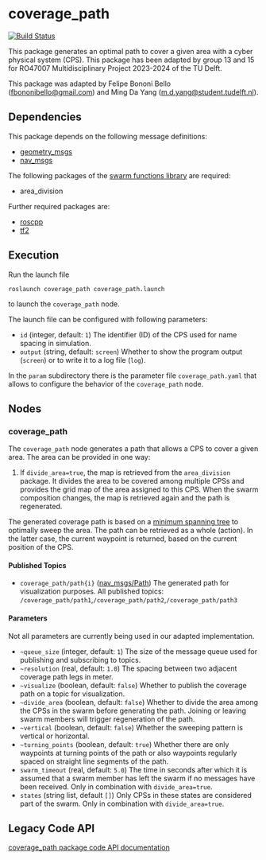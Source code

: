 # coverage_path
[![Build Status](http://build.ros.org/buildStatus/icon?job=Ksrc_uX__coverage_path__ubuntu_xenial__source)](http://build.ros.org/job/Ksrc_uX__coverage_path__ubuntu_xenial__source/)

This package generates an optimal path to cover a given area with a cyber physical system (CPS). This package has been adapted by group 13 and 15 for RO47007 Multidisciplinary Project 2023-2024 of the TU Delft.

This package was adapted by Felipe Bononi Bello (fbononibello@gmail.com) and Ming Da Yang (m.d.yang@student.tudelft.nl).


## Dependencies
This package depends on the following message definitions:
* [geometry_msgs](https://wiki.ros.org/geometry_msgs)
* [nav_msgs](https://wiki.ros.org/nav_msgs)

The following packages of the [swarm functions library](https://github.com/cpswarm/swarm_functions) are required:
* area_division 


Further required packages are:
* [roscpp](https://wiki.ros.org/roscpp/)
* [tf2](https://wiki.ros.org/tf2/)

## Execution
Run the launch file
```
roslaunch coverage_path coverage_path.launch
```
to launch the `coverage_path` node.

The launch file can be configured with following parameters:
* `id` (integer, default: `1`)
  The identifier (ID) of the CPS used for name spacing in simulation.
* `output` (string, default: `screen`)
  Whether to show the program output (`screen`) or to write it to a log file (`log`).

In the `param` subdirectory there is the parameter file `coverage_path.yaml` that allows to configure the behavior of the `coverage_path` node.

## Nodes

### coverage_path
The `coverage_path` node generates a path that allows a CPS to cover a given area. The area can be provided in one way:

1. If `divide_area=true`, the map is retrieved from the `area_division` package. It divides the area to be covered among multiple CPSs and provides the grid map of the area assigned to this CPS. When the swarm composition changes, the map is retrieved again and the path is regenerated.

The generated coverage path is based on a [minimum spanning tree](https://en.wikipedia.org/wiki/Minimum_spanning_tree) to optimally sweep the area. The path can be retrieved as a whole (action). In the latter case, the current waypoint is returned, based on the current position of the CPS.


#### Published Topics
* `coverage_path/path{i}` ([nav_msgs/Path](http://docs.ros.org/api/nav_msgs/html/msg/Path.html))
  The generated path for visualization purposes. All published topics: `/coverage_path/path1`,`/coverage_path/path2`,`/coverage_path/path3`

#### Parameters
Not all parameters are currently being used in our adapted implementation.
* `~queue_size` (integer, default: `1`)
  The size of the message queue used for publishing and subscribing to topics.
* `~resolution` (real, default: `1.0`)
  The spacing between two adjacent coverage path legs in meter.
* `~visualize` (boolean, default: `false`)
  Whether to publish the coverage path on a topic for visualization.
* `~divide_area` (boolean, default: `false`)
  Whether to divide the area among the CPSs in the swarm before generating the path. Joining or leaving swarm members will trigger regeneration of the path.
* `~vertical` (boolean, default: `false`)
  Whether the sweeping pattern is vertical or horizontal.
* `~turning_points` (boolean, default: `true`)
  Whether there are only waypoints at turning points of the path or also waypoints regularly spaced on straight line segments of the path.
* `swarm_timeout` (real, default: `5.0`)
  The time in seconds after which it is assumed that a swarm member has left the swarm if no messages have been received. Only in combination with `divide_area=true`.
* `states` (string list, default `[]`)
  Only CPSs in these states are considered part of the swarm. Only in combination with `divide_area=true`.

## Legacy Code API

[coverage_path package code API documentation](https://cpswarm.github.io/swarm_functions/coverage_path/docs/html/files.html)
